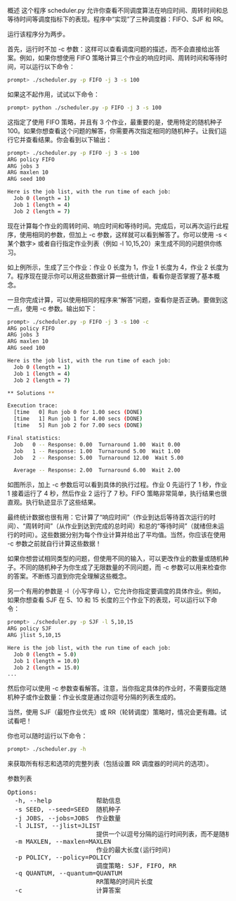 概述
这个程序 scheduler.py 允许你查看不同调度算法在响应时间、周转时间和总等待时间等调度指标下的表现。程序中“实现”了三种调度器：FIFO、SJF 和 RR。

运行该程序分为两步。

首先，运行时不加 -c 参数：这样可以查看调度问题的描述，而不会直接给出答案。例如，如果你想使用 FIFO 策略计算三个作业的响应时间、周转时间和等待时间，可以运行以下命令：

```sh
prompt> ./scheduler.py -p FIFO -j 3 -s 100
```

如果这不起作用，试试以下命令：

```sh
prompt> python ./scheduler.py -p FIFO -j 3 -s 100
```
这指定了使用 FIFO 策略，并且有 3 个作业，最重要的是，使用特定的随机种子 100。如果你想查看这个问题的解答，你需要再次指定相同的随机种子。让我们运行它并查看结果。你会看到以下输出：

```sh
prompt> ./scheduler.py -p FIFO -j 3 -s 100
ARG policy FIFO
ARG jobs 3
ARG maxlen 10
ARG seed 100

Here is the job list, with the run time of each job: 
  Job 0 (length = 1)
  Job 1 (length = 4)
  Job 2 (length = 7)
```

现在计算每个作业的周转时间、响应时间和等待时间。完成后，可以再次运行此程序，使用相同的参数，但加上 -c 参数，这样就可以看到解答了。你可以使用 -s <某个数字> 或者自行指定作业列表（例如 -l 10,15,20）来生成不同的问题供你练习。

如上例所示，生成了三个作业：作业 0 长度为 1，作业 1 长度为 4，作业 2 长度为 7。程序现在提示你可以用这些数据计算一些统计值，看看你是否掌握了基本概念。

一旦你完成计算，可以使用相同的程序来“解答”问题，查看你是否正确。要做到这一点，使用 -c 参数。输出如下：

```sh
prompt> ./scheduler.py -p FIFO -j 3 -s 100 -c
ARG policy FIFO
ARG jobs 3
ARG maxlen 10
ARG seed 100

Here is the job list, with the run time of each job: 
  Job 0 (length = 1)
  Job 1 (length = 4)
  Job 2 (length = 7)

** Solutions **

Execution trace:
  [time   0] Run job 0 for 1.00 secs (DONE)
  [time   1] Run job 1 for 4.00 secs (DONE)
  [time   5] Run job 2 for 7.00 secs (DONE)

Final statistics:
  Job   0 -- Response: 0.00  Turnaround 1.00  Wait 0.00
  Job   1 -- Response: 1.00  Turnaround 5.00  Wait 1.00
  Job   2 -- Response: 5.00  Turnaround 12.00  Wait 5.00

  Average -- Response: 2.00  Turnaround 6.00  Wait 2.00
```
如图所示，加上 -c 参数后可以看到具体的执行过程。作业 0 先运行了 1 秒，作业 1 接着运行了 4 秒，然后作业 2 运行了 7 秒。FIFO 策略非常简单，执行结果也很直观。执行轨迹显示了这些结果。

最终统计数据也很有用：它计算了“响应时间”（作业到达后等待首次运行的时间）、“周转时间”（从作业到达到完成的总时间）和总的“等待时间”（就绪但未运行的时间）。这些数据分别为每个作业计算并给出了平均值。当然，你应该在使用 -c 参数之前就自行计算这些数据！

如果你想尝试相同类型的问题，但使用不同的输入，可以更改作业的数量或随机种子。不同的随机种子为你生成了无限数量的不同问题，而 -c 参数可以用来检查你的答案。不断练习直到你完全理解这些概念。

另一个有用的参数是 -l（小写字母 L），它允许你指定要调度的具体作业。例如，如果你想查看 SJF 在 5、10 和 15 长度的三个作业下的表现，可以运行以下命令：

```sh
prompt> ./scheduler.py -p SJF -l 5,10,15
ARG policy SJF
ARG jlist 5,10,15

Here is the job list, with the run time of each job: 
  Job 0 (length = 5.0)
  Job 1 (length = 10.0)
  Job 2 (length = 15.0)
...
```
然后你可以使用 -c 参数查看解答。注意，当你指定具体的作业时，不需要指定随机种子或作业数量：作业长度是通过你逗号分隔的列表生成的。

当然，使用 SJF（最短作业优先）或 RR（轮转调度）策略时，情况会更有趣。试试看吧！

你也可以随时运行以下命令：

```sh
prompt> ./scheduler.py -h
```
来获取所有标志和选项的完整列表（包括设置 RR 调度器的时间片的选项）。

参数列表
<pre>
Options:
  -h, --help            帮助信息
  -s SEED, --seed=SEED  随机种子
  -j JOBS, --jobs=JOBS  作业数量
  -l JLIST, --jlist=JLIST
                        提供一个以逗号分隔的运行时间列表，而不是随机长度作业
  -m MAXLEN, --maxlen=MAXLEN
                        作业的最大长度(运行时间)
  -p POLICY, --policy=POLICY
                        调度策略: SJF, FIFO, RR
  -q QUANTUM, --quantum=QUANTUM
                        RR策略的时间片长度
  -c                    计算答案
</pre>